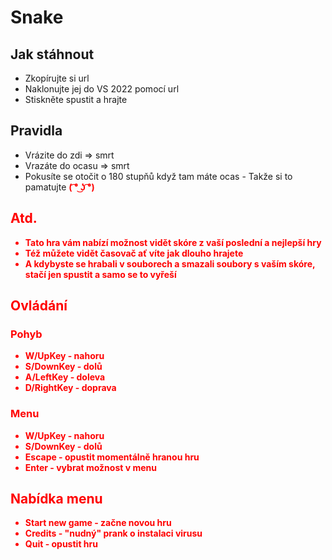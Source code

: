 # Snake
## Jak stáhnout
* Zkopírujte si url
* Naklonujte jej do VS 2022 pomocí url
* Stiskněte spustit a hrajte

 
 
## Pravidla
* Vrázite do zdi => smrt
* Vrazáte do ocasu => smrt
* Pokusíte se otočit o 180 stupňů když tam máte ocas - Takže si to pamatujte <b style="color:red">( ͡° ͜ʖ ͡°)<b>


## Atd.
* Tato hra vám nabízí možnost vidět skóre z vaší poslední a nejlepší hry
* Též můžete vidět časovač ať víte jak dlouho hrajete
* A kdybyste se hrabali v souborech a smazali soubory s vaším skóre, stačí jen spustit a samo se to vyřeší




## Ovládání
### Pohyb
* W/UpKey - nahoru
* S/DownKey - dolů
* A/LeftKey - doleva
* D/RightKey - doprava
  
### Menu
* W/UpKey - nahoru
* S/DownKey - dolů
* Escape - opustit momentálně hranou hru
* Enter - vybrat možnost v menu
  

## Nabídka menu
* Start new game - začne novou hru
* Credits - "nudný" prank o instalaci virusu
* Quit - opustit hru

